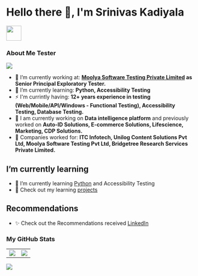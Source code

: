# Hello there 👋, I'm Srinivas Kadiyala

<a href="https://www.linkedin.com/in/srinivasskc/"><img src="https://www.vectorlogo.zone/logos/linkedin/linkedin-icon.svg" width="40" height="40"/></a>


### About Me Tester
![](https://komarev.com/ghpvc/?username=srinivasskc)

- 🔭 I’m currently working at: __[Moolya Software Testing Private Limited](https://moolya.com/) as Senior Principal Exploratory Tester.__ 
- 🌱 I’m currently learning: __Python, Accessibility Testing__
- ⚡ I'm currintly having: __12+ years experience in testing (Web/Mobile/API/Windows - Functional Testing), Accessibility Testing, Database Testing.__
- 🎁 I am currently working on __Data intelligence platform__ and previously worked on __Auto-ID Solutions, E-commerce Solutions, Lifescience, Marketing, CDP Solutions.__
- 💬 Companies worked for: __ITC Infotech, Unilog Content Solutions Pvt Ltd, Moolya Software Testing Pvt Ltd, Bridgetree Research Services Private Limited.__

## I’m currently learning
- 🌱 I’m currently learning [Python](https://github.com/srinivasskc/Python_Course_Testing) and Accessibility Testing
- 📑 Check out my learning [projects](https://bit.ly/skcrepos)

## Recommendations
- ✨ Check out the Recommendations received [LinkedIn](https://bit.ly/skclinkrecom)

### My GitHub Stats

<table>
    <tr>
        <td>
            <img src="https://github-readme-stats.vercel.app/api?username=srinivasskc&count_private=true&show_icons=true&theme=tokyonight"/>
        </td>
        <td>
            <img src="https://github-readme-stats.vercel.app/api/top-langs/?username=srinivasskc&langs_count=10&layout=compact&hide=php,scss,css,html,batchfile,gherkin,freemarker,xslt,tsql,ruby"/>
        </td>
    </tr>
</table>




![](https://hit.yhype.me/github/profile?user_id=26836928)



